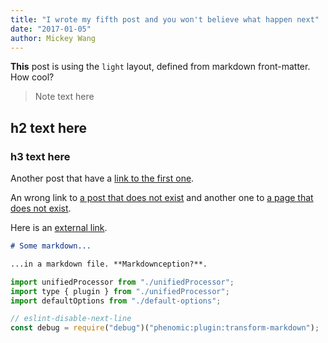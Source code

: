 ```yaml
---
title: "I wrote my fifth post and you won't believe what happen next"
date: "2017-01-05"
author: Mickey Wang
---
```


**This** post is using the `light` layout, defined from markdown front-matter. How
cool?

> Note text here

## h2 text here

### h3 text here

Another post that have a [link to the first one](../first-post/).

An wrong link to [a post that does not exist](../unknown-post/) and another one
to [a page that does not exist](/unknown-page/).

Here is an [external link](http://phenomic.io).

```md
# Some markdown...

...in a markdown file. **Markdownception?**.
```

```js
import unifiedProcessor from "./unifiedProcessor";
import type { plugin } from "./unifiedProcessor";
import defaultOptions from "./default-options";

// eslint-disable-next-line
const debug = require("debug")("phenomic:plugin:transform-markdown");
```
